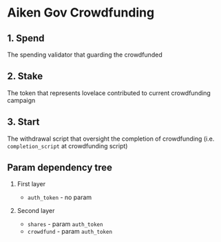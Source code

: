 # Aiken Gov Crowdfunding

## 1. Spend

The spending validator that guarding the crowdfunded

## 2. Stake

The token that represents lovelace contributed to current crowdfunding campaign

## 3. Start

The withdrawal script that oversight the completion of crowdfunding (i.e. `completion_script` at crowdfunding script)

## Param dependency tree

1. First layer

   - `auth_token` - no param

2. Second layer

   - `shares` - param `auth_token`
   - `crowdfund` - param `auth_token`
